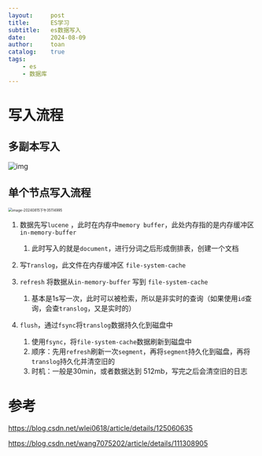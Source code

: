 ```yaml
---
layout:     post
title:      ES学习
subtitle:   es数据写入
date:       2024-08-09
author:     toan
catalog:	true
tags:
    - es
    - 数据库
---
```


# 写入流程

## 多副本写入

![img](https://main.qcloudimg.com/raw/d798324e7b6507c65abed5d012b0bfa1.png)

## 单个节点写入流程

<img src="https://s2.loli.net/2024/08/15/Wjg27O8VNn9q4yb.png" alt="image-20240815下午35114995" style="zoom:50%;" />

1. 数据先写`lucene` ，此时在内存中`memory buffer`，此处内存指的是内存缓冲区 `in-memory-buffer` 
   1. 此时写入的就是`document`，进行分词之后形成倒排表，创建一个文档

2. 写`Translog`，此文件在内存缓冲区  `file-system-cache`
3. `refresh` 将数据从`in-memory-buffer` 写到 `file-system-cache`
   1. 基本是1s写一次，此时可以被检索，所以是非实时的查询（如果使用`id`查询，会查`translog`，又是实时的）
4. `flush`，通过`fsync`将`translog`数据持久化到磁盘中
   1. 使用`fsync`，将`file-system-cache`数据刷新到磁盘中
   2. 顺序：先用`refresh`刷新一次`segment`，再将`segment`持久化到磁盘，再将`translog`持久化并清空旧的
   3. 时机：一般是30min，或者数据达到 512mb，写完之后会清空旧的日志

# 参考

https://blog.csdn.net/wlei0618/article/details/125060635

https://blog.csdn.net/wang7075202/article/details/111308905